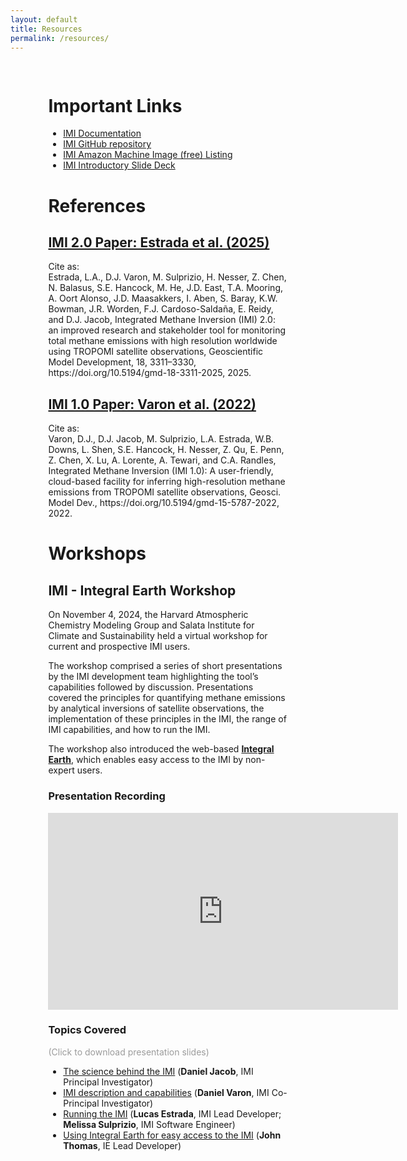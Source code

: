 ```yaml
---
layout: default
title: Resources
permalink: /resources/
---
```


<style>
  .pageWrapper {
    padding: 3% 12%;
  }
</style>

<div class="pageWrapper">

<h1>Important Links</h1>

<ul>
	<li><a href="https://imi.readthedocs.io/en/latest/">IMI Documentation</a></li>
	<li><a href="https://github.com/geoschem/integrated_methane_inversion">IMI GitHub repository</a></li>
	<li><a href="https://aws.amazon.com/marketplace/seller-profile?id=16893bfa-48fa-425f-b0e3-f49ad9d202a4">IMI Amazon Machine Image (free) Listing</a></li>
	<li><a href="{{site.baseurl}}/assets/powerpoint/integratedmethaneinversion_imi.pdf">IMI Introductory Slide Deck</a></li>
</ul>


<h1>References</h1>

<h2><a href="https://doi.org/10.5194/gmd-18-3311-2025">IMI 2.0 Paper: Estrada et al. (2025)</a></h2>

<p>
Cite as:
<br>
Estrada, L.A., D.J. Varon, M. Sulprizio, H. Nesser, Z. Chen, N. Balasus, S.E. Hancock, M. He, J.D. East, T.A. Mooring, A. Oort Alonso, J.D. Maasakkers, I. Aben, S. Baray, K.W. Bowman, J.R. Worden, F.J. Cardoso-Saldaña, E. Reidy, and D.J. Jacob, Integrated Methane Inversion (IMI) 2.0: an improved research and stakeholder tool for monitoring total methane emissions with high resolution worldwide using TROPOMI satellite observations, Geoscientific Model Development, 18, 3311–3330, https://doi.org/10.5194/gmd-18-3311-2025, 2025.
</p>

<h2><a href="https://gmd.copernicus.org/articles/15/5787/2022/gmd-15-5787-2022.html">IMI 1.0 Paper: Varon et al. (2022)</a></h2>

<p>
Cite as:
<br>
Varon, D.J., D.J. Jacob, M. Sulprizio, L.A. Estrada, W.B. Downs, L. Shen, S.E. Hancock, H. Nesser, Z. Qu, E. Penn, Z. Chen, X. Lu, A. Lorente, A. Tewari, and C.A. Randles, Integrated Methane Inversion (IMI 1.0): A user-friendly, cloud-based facility for inferring high-resolution methane emissions from TROPOMI satellite observations, Geosci. Model Dev., https://doi.org/10.5194/gmd-15-5787-2022, 2022.
</p>

<h1>Workshops</h1>

<h2>IMI - Integral Earth Workshop</h2>

<p>On November 4, 2024, the Harvard Atmospheric Chemistry Modeling Group and Salata Institute for Climate and Sustainability held a virtual workshop for current and prospective IMI users.</p>

<p>The workshop comprised a series of short presentations by the IMI development team highlighting the tool’s capabilities followed by discussion. Presentations covered the principles for quantifying methane emissions by analytical inversions of satellite observations, the implementation of these principles in the IMI, the range of IMI capabilities, and how to run the IMI.</p>

<p>The workshop also introduced the web-based <a href="http://integralearth.github.io" target="#"><strong>Integral Earth</strong></a>, which enables easy access to the IMI by non-expert users.</p>

<h3>Presentation Recording</h3>

<iframe width="560" height="315" src="https://www.youtube.com/embed/uUcMMb_4X0M?si=Nq7MGhMIZmhSy5KB" title="YouTube video player" frameborder="0" allow="accelerometer; autoplay; clipboard-write; encrypted-media; gyroscope; picture-in-picture; web-share" referrerpolicy="strict-origin-when-cross-origin" allowfullscreen></iframe>

<h3>Topics Covered</h3>

<p style = "color: rgb(155,155,155)">(Click to download presentation slides)</p>

<ul>
	<li><a href = "{{site.baseurl}}/assets/powerpoint/1_Why_the_IMI.pdf" download>The science behind the IMI</a> (<strong>Daniel Jacob</strong>, IMI Principal Investigator)</li>
	<li><a href = "{{site.baseurl}}/assets/powerpoint/2_IMI_description_and_capabilities.pdf" download>IMI description and capabilities</a> (<strong>Daniel Varon</strong>, IMI Co-Principal Investigator)</li>
	<li><a href = "{{site.baseurl}}/assets/powerpoint/3_Running_the_IMI.pdf" download>Running the IMI</a> (<strong>Lucas Estrada</strong>, IMI Lead Developer; <strong>Melissa Sulprizio</strong>, IMI Software Engineer)</li>
	<li><a href = "{{site.baseurl}}/assets/powerpoint/4_Using_IE_for_easy_access_to_the_IMI.pdf" download>Using Integral Earth for easy access to the IMI</a> (<strong>John Thomas</strong>, IE Lead Developer)</li>
</ul>

